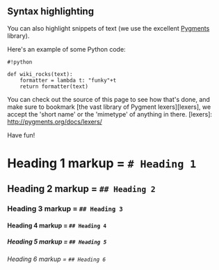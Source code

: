 ## Syntax highlighting


You can also highlight snippets of text (we use the excellent [Pygments][] library).

[Pygments]: http://www.pygments.org/


Here's an example of some Python code:

```
#!python

def wiki_rocks(text):
    formatter = lambda t: "funky"+t
    return formatter(text)
```


You can check out the source of this page to see how that's done, and make sure to bookmark [the vast library of Pygment lexers][lexers], we accept the 'short name' or the 'mimetype' of anything in there.
[lexers]: http://pygments.org/docs/lexers/


Have fun!


# Heading 1 markup =  `# Heading 1`

## Heading 2 markup =  `## Heading 2`

### Heading 3 markup =  `## Heading 3`

#### Heading 4 markup =  `## Heading 4`

##### Heading 5 markup =  `## Heading 5`

###### Heading 6 markup =  `## Heading 6`

